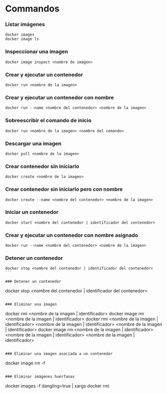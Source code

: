 # Commandos

### Listar imágenes

```
docker images
docker image ls
```

### Inspeccionar una imagen

```
docker image inspect <nombre de imagen>
```

### Crear y ejecutar un contenedor

```
docker run <nombre de la imagen>
```

### Crear y ejecutar un contenedor con nombre

```
docker run --name <nombre del contenedor> <nombre de la imagen>
```

### Sobreescribir el comando de inicio

```
docker run <nombre de la imagen> <nombre del comando>
```

### Descargar una imagen

```
docker pull <nombre de la imagen>
```

### Crear contenedor sin iniciarlo

```
docker create <nombre de la imagen>
```

### Crear contenedor sin iniciarlo pero con nombre

```
docker create --name <nombre del contenedor> <nombre de la imagen>
```

### Iniciar un contenedor

```
docker start <nombre del contenedor | identificador del contenedor>
```

### Crear y ejecutar un contenedor con nombre asignado

```
docker run --name <nombre del contenedor> <nombre de la imagen>
```

### Detener un contenedor

```
docker stop <nombre del contenedor | identificador del contenedor>              ```

### Detener un contenedor

```
docker stop <nombre del contenedor | identificador del contenedor>
```

### Eliminar una imagen

```
docker rmi <nombre de la imagen | identificador>
docker image rm <nombre de la imagen | identificador>
docker rmi <nombre de la imagen | identificador> <nombre de la imagen | identificador> <nombre de la imagen | identificador>
docker image rm <nombre de la imagen | identificador> <nombre de la imagen | identificador> <nombre de la imagen | identificador>
```

### Eliminar una imagen asociada a un contenedor

```
docker image rm -f <nombre de la imagen>
```

### Eliminar imágenes huérfanas

```
docker images -f dangling=true | xargs docker rmi
```      
